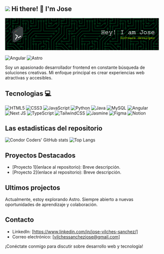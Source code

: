 ## <img src="https://media0.giphy.com/media/v1.Y2lkPTc5MGI3NjExYWJtc28ybncydjJlb2U0N3o1ZmJtazAyazZ3d3VnZmd1Nzh6MGU3dyZlcD12MV9pbnRlcm5hbF9naWZfYnlfaWQmY3Q9cw/zhYSVCirREeIZtONCI/giphy.gif" width="100"/>  Hi there! 👋 I'm Jose 
![Banner de Xoje](github-header-image.png)

![Angular](https://img.shields.io/badge/angular-%23DD0031.svg?style=for-the-badge&logo=angular&logoColor=white)
![Astro](https://img.shields.io/badge/astro-%232C2052.svg?style=for-the-badge&logo=astro&logoColor=white)



Soy un apasionado desarrollador frontend en constante búsqueda de soluciones creativas. Mi enfoque principal es crear experiencias web atractivas y accesibles.


## Tecnologias 💻
![HTML5](https://img.shields.io/badge/html5-%23E34F26.svg?style=for-the-badge&logo=html5&logoColor=white)
![CSS3](https://img.shields.io/badge/css3-%231572B6.svg?style=for-the-badge&logo=css3&logoColor=white)
![JavaScript](https://img.shields.io/badge/javascript-%23323330.svg?style=for-the-badge&logo=javascript&logoColor=%23F7DF1E)
![Python](https://img.shields.io/badge/python-3670A0?style=for-the-badge&logo=python&logoColor=ffdd54)
![Java](https://img.shields.io/badge/java-%23ED8B00.svg?style=for-the-badge&logo=openjdk&logoColor=white)
![MySQL](https://img.shields.io/badge/mysql-%2300f.svg?style=for-the-badge&logo=mysql&logoColor=white)
![Angular](https://img.shields.io/badge/angular-%23DD0031.svg?style=for-the-badge&logo=angular&logoColor=white)
![Next JS](https://img.shields.io/badge/Next-black?style=for-the-badge&logo=next.js&logoColor=white)
![TypeScript](https://img.shields.io/badge/typescript-%23007ACC.svg?style=for-the-badge&logo=typescript&logoColor=white)
![TailwindCSS](https://img.shields.io/badge/tailwindcss-%2338B2AC.svg?style=for-the-badge&logo=tailwind-css&logoColor=white)
![Jasmine](https://img.shields.io/badge/-Jasmine-%238A4182?style=for-the-badge&logo=Jasmine&logoColor=white)
![Figma](https://img.shields.io/badge/figma-%23F24E1E.svg?style=for-the-badge&logo=figma&logoColor=white)
![Notion](https://img.shields.io/badge/Notion-%23000000.svg?style=for-the-badge&logo=notion&logoColor=white)

## Las estadisticas del repositorio
![Condor Coders' GitHub stats](https://github-readme-stats.vercel.app/api?username=devxoje&show_icons=true&theme=dark) ![Top Langs](https://github-readme-stats.vercel.app/api/top-langs/?username=devxoje&layout=compact&theme=dark)

## Proyectos Destacados
- [Proyecto 1](enlace al repositorio): Breve descripción.
- [Proyecto 2](enlace al repositorio): Breve descripción.

## Ultimos projectos
Actualmente, estoy explorando Astro. Siempre abierto a nuevas oportunidades de aprendizaje y colaboración.

## Contacto
- LinkedIn: [https://www.linkedin.com/in/jose-vilches-sanchez/]
- Correo electrónico: [vilchessanchezjose@gmail.com]

¡Conéctate conmigo para discutir sobre desarrollo web y tecnología!
